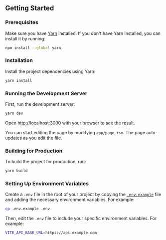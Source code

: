 ## Getting Started

### Prerequisites

Make sure you have [Yarn](https://yarnpkg.com/) installed. If you don't have Yarn installed, you can install it by running:

```bash
npm install --global yarn
```

### Installation

Install the project dependencies using Yarn:

```bash
yarn install
```

### Running the Development Server

First, run the development server:

```bash
yarn dev
```

Open [http://localhost:3000](http://localhost:3000) with your browser to see the result.

You can start editing the page by modifying `app/page.tsx`. The page auto-updates as you edit the file.

### Building for Production

To build the project for production, run:

```bash
yarn build
```

### Setting Up Environment Variables

Create a `.env` file in the root of your project by copying the [`.env.example`](./.env.example) file and adding the necessary environment variables. For example:

```bash
cp .env.example .env
```

Then, edit the `.env` file to include your specific environment variables. For example:

```bash
VITE_API_BASE_URL=https://api.example.com
```